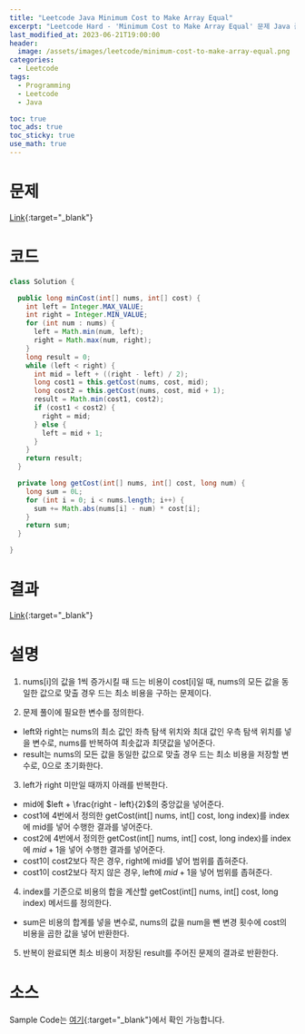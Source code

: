 ```yaml
---
title: "Leetcode Java Minimum Cost to Make Array Equal"
excerpt: "Leetcode Hard - 'Minimum Cost to Make Array Equal' 문제 Java 풀이"
last_modified_at: 2023-06-21T19:00:00
header:
  image: /assets/images/leetcode/minimum-cost-to-make-array-equal.png
categories:
  - Leetcode
tags:
  - Programming
  - Leetcode
  - Java

toc: true
toc_ads: true
toc_sticky: true
use_math: true
---
```

# 문제
[Link](https://leetcode.com/problems/minimum-cost-to-make-array-equal){:target="_blank"}

# 코드
```java
class Solution {

  public long minCost(int[] nums, int[] cost) {
    int left = Integer.MAX_VALUE;
    int right = Integer.MIN_VALUE;
    for (int num : nums) {
      left = Math.min(num, left);
      right = Math.max(num, right);
    }
    long result = 0;
    while (left < right) {
      int mid = left + ((right - left) / 2);
      long cost1 = this.getCost(nums, cost, mid);
      long cost2 = this.getCost(nums, cost, mid + 1);
      result = Math.min(cost1, cost2);
      if (cost1 < cost2) {
        right = mid;
      } else {
        left = mid + 1;
      }
    }
    return result;
  }

  private long getCost(int[] nums, int[] cost, long num) {
    long sum = 0L;
    for (int i = 0; i < nums.length; i++) {
      sum += Math.abs(nums[i] - num) * cost[i];
    }
    return sum;
  }

}
```

# 결과
[Link](https://leetcode.com/problems/minimum-cost-to-make-array-equal/submissions/976249205/){:target="_blank"}

# 설명
1. nums[i]의 값을 1씩 증가시킬 때 드는 비용이 cost[i]일 때, nums의 모든 값을 동일한 값으로 맞출 경우 드는 최소 비용을 구하는 문제이다.

2. 문제 풀이에 필요한 변수를 정의한다.
- left와 right는 nums의 최소 값인 좌측 탐색 위치와 최대 값인 우측 탐색 위치를 넣을 변수로, nums를 반복하여 최솟값과 최댓값을 넣어준다.
- result는 nums의 모든 값을 동일한 값으로 맞출 경우 드는 최소 비용을 저장할 변수로, 0으로 초기화한다.

3. left가 right 미만일 때까지 아래를 반복한다.
- mid에 $left + \frac{right - left}{2}$의 중앙값을 넣어준다.
- cost1에 4번에서 정의한 getCost(int[] nums, int[] cost, long index)를 index에 mid를 넣어 수행한 결과를 넣어준다.
- cost2에 4번에서 정의한 getCost(int[] nums, int[] cost, long index)를 index에 $mid + 1$을 넣어 수행한 결과를 넣어준다.
- cost1이 cost2보다 작은 경우, right에 mid를 넣어 범위를 좁혀준다.
- cost1이 cost2보다 작지 않은 경우, left에 $mid + 1$을 넣어 범위를 좁혀준다.

4. index를 기준으로 비용의 합을 계산할 getCost(int[] nums, int[] cost, long index) 메서드를 정의한다.
- sum은 비용의 합계를 넣을 변수로, nums의 값을 num을 뺀 변경 횟수에 cost의 비용을 곱한 값을 넣어 반환한다.

5. 반복이 완료되면 최소 비용이 저장된 result를 주어진 문제의 결과로 반환한다.

# 소스
Sample Code는 [여기](https://github.com/GracefulSoul/leetcode/blob/master/src/main/java/gracefulsoul/problems/MinimumCostToMakeArrayEqual.java){:target="_blank"}에서 확인 가능합니다.